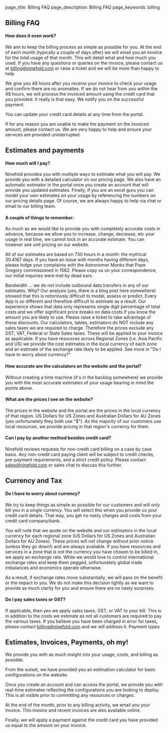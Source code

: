 page_title: Billing FAQ
page_description: Billing FAQ
page_keywords: billing

## Billing FAQ

#### How does it even work?

We aim to keep the billing process as simple as possible for you.  At the end of each month (typically a couple of days after) we will email you an invoice for the total usage of that month.  This will detail what and how much you used.  If you have any questions or queries on the invoice, please contact us at billing@ninefold.com or raise a ticket and we will be more than happy to help

We give you 48 hours after you receive your invoice to check your usage and confirm there are no anomalies.  If we do not hear from you within the 48 hours, we will process the invoiced amount using the credit card that you provided.  It really is that easy.  We notify you on the successful payment. 

You can update your credit card details at any time from the portal.

If for any reason you are unable to make the payment on the invoiced amount, please contact us.  We are very happy to help and ensure your services are provided uninterrupted.

## Estimates and payments

#### How much will I pay?

Ninefold provides you with multiple ways to estimate what you will pay.  We provide you with a detailed calculator on our pricing page. We also have an automatic estimator in the portal once you create an account that will provide you updated estimates.  Finally, if you are an excel guru you can model your own estimates on your usage by referencing the numbers on our pricing details page.  Of course, we are always happy to help via chat or email to our billing team.

#### A couple of things to remember:

As much as we would like to provide you with completely accurate costs in advance, because we allow you to increase, change, decrease, etc your usage in real time, we cannot lock in an accurate estimate. You can however see unit pricing on our website.

All of our estimates are based on 730 hours in a month: the mythical 30.4167 days.  If you have an issue with months having different days, please lodge your complaints with the Astronomer Monks that Pope Gregory commissioned in 1582.  Please copy us on your correspondence, our initial inquiries were met by dead ears.

Bandwidth … we do not include outbound data transfers in any of our estimates.  Why?  Our analysis (yes, there is a blog post here somewhere) showed that this is notoriously difficult to model, assess or predict.  Every App is so different and therefore difficult to estimate as a result.  Our experience shows that data only represents single digit percentage of total costs and we offer significant price breaks on data costs if you know the amount you are likely to use.  Please raise a ticket to take advantage of these discounts.
Our calculators, tables, estimators do NOT include any sales taxes we are required to charge.  Therefore the prices exclude any GST, VAT, Federal or State Sales taxes. These will be applied to your invoice as applicable.
If you have resources across Regional Zones (i.e. Asia Pacific and US) we provide the cost estimates in the local currency of each zone and an estimate of the exchange rate likely to be applied.  See more in "Do I have to worry about currency?"


#### How accurate are the calculators on the website and the portal?

Without creating a time machine (it's in the backlog somewhere) we provide you with the most accurate estimates of your usage bearing in mind the points above.

#### What are the prices I see on the website?

The prices in the website and the portal are the prices in the local currency of that region.  US Dollars for US Zones and Australian Dollars for AU Zones (yes unfortunately they both use "$").  As the majority of our customers use local resources, we provide pricing in that region's currency for them.

#### Can I pay by another method besides credit card?

Ninefold reviews requests for non-credit card billing on a case by case basis.  Any non-credit card paying client will be subject to credit checks, pre-payment requirements, and a strict credit policy.  Please contact sales@ninefold.com or sales chat to discuss this further.

## Currency and Tax

#### Do I have to worry about currency?

We try to keep things as simple as possible for our customers and will only bill you in a single currency.  You will select this when you provide us your credit card details.  That way, you get no nasty charges and costs from your credit card company/bank.

You will note that we quote on the website and our estimators in the local currency for each regional zone (US Dollars for US Zones and Australian Dollars for AU Zones).  These prices will not change without prior notice (unless they go down!) and are always available.  If you have resources and services in a zone that is not the currency you have chosen to be billed in, we apply an exchange rate.  While we would love to control international exchange rates and keep them pegged, unfortunately global trade imbalances and economics operate otherwise. 

As a result, if exchange rates move substantially, we will pass on the benefit or the impact to you.  We do not make this decision lightly as we want to provide as much clarity for you and ensure there are no nasty surprises.  


#### Do I pay sales taxes or GST?

If applicable, then yes we apply sales taxes, GST, or VAT to your bill.  This is in addition to the costs we estimate as not all customers are required to pay the various taxes.  If you believe you have been charged in error for taxes, please contact billing@ninefold.com and we will address it.
Payment types


## Estimates, Invoices, Payments, oh my!

We provide you with as much insight into your usage, costs, and billing as possible.

From the outset, we have provided you an estimation calculator for basic configurations on the website.

Once you create an account and can access the portal, we provide you with real-time estimates reflecting the configurations you are looking to deploy.  This is all visible prior to committing any resources or charges.

At the end of the month, prior to any billing activity, we email you your invoice.  This invoice and recent invoices are also available online.

Finally, we will apply a payment against the credit card you have provided us equal to the amount on your invoice.



